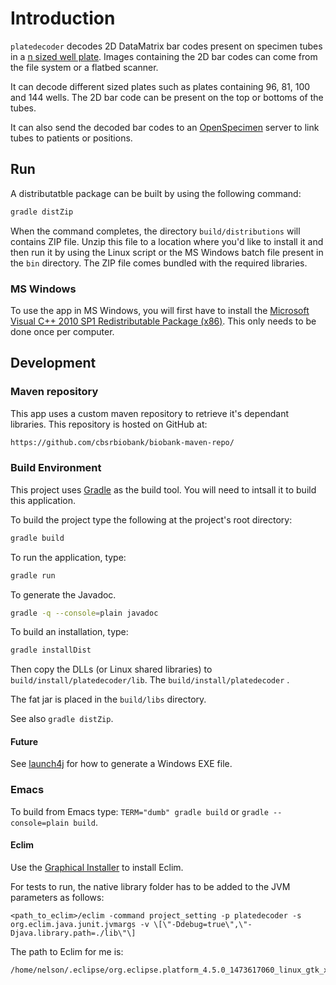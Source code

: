 # Introduction

`platedecoder` decodes 2D DataMatrix bar codes present on specimen
tubes in a
[n sized well plate](https://en.wikipedia.org/wiki/Microtiter_plate).
Images containing the 2D bar codes can come from the file system or a
flatbed scanner.

It can decode different sized plates such as plates containing 96, 81,
100 and 144 wells. The 2D bar code can be present on the top or
bottoms of the tubes.

It can also send the decoded bar codes to an
[OpenSpecimen](http://openspecimen.org/) server to link tubes to
patients or positions.

## Run

A distributatble package can be built by using the following command:

```sh
gradle distZip
```

When the command completes, the directory `build/distributions` will
contains ZIP file. Unzip this file to a location where you'd like to
install it and then run it by using the Linux script or the MS Windows
batch file present in the `bin` directory. The ZIP file comes bundled
with the required libraries.

### MS Windows

To use the app in MS Windows, you will first have to install the
[Microsoft Visual C++ 2010 SP1 Redistributable Package (x86)](http://www.microsoft.com/en-us/download/details.aspx?id=8328).
This only needs to be done once per computer.

## Development

### Maven repository

This app uses a custom maven repository to retrieve it's dependant
libraries. This repository is hosted on GitHub at:

```sh
https://github.com/cbsrbiobank/biobank-maven-repo/
```

### Build Environment

This project uses [Gradle](https://gradle.org/) as the build tool. You
will need to intsall it to build this application.

To build the project type the following at the project's root directory:

```sh
gradle build
```

To run the application, type:

```sh
gradle run
```

To generate the Javadoc.

```sh
gradle -q --console=plain javadoc
```

To build an installation, type:

```sh
gradle installDist
```

Then copy the DLLs (or Linux shared libraries) to `build/install/platedecoder/lib`.
The `build/install/platedecoder` .

The fat jar is placed in the `build/libs` directory.

See also `gradle distZip`.

#### Future

See [launch4j](http://launch4j.sourceforge.net/docs.html) for how to generate a Windows EXE file.

### Emacs

To build from Emacs type: `TERM="dumb" gradle build` or `gradle
--console=plain build`.

#### Eclim

Use the [Graphical Installer](http://eclim.org/install.html#installer)
to install Eclim.

For tests to run, the native library folder has to be added to the JVM
parameters as follows:

```
<path_to_eclim>/eclim -command project_setting -p platedecoder -s org.eclim.java.junit.jvmargs -v \[\"-Ddebug=true\",\"-Djava.library.path=./lib\"\]
```

The path to Eclim for me is:
```
/home/nelson/.eclipse/org.eclipse.platform_4.5.0_1473617060_linux_gtk_x86_64
```
